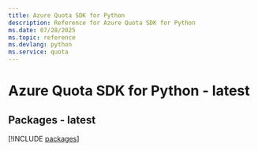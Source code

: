 ```yaml
---
title: Azure Quota SDK for Python
description: Reference for Azure Quota SDK for Python
ms.date: 07/28/2025
ms.topic: reference
ms.devlang: python
ms.service: quota
---
```

# Azure Quota SDK for Python - latest
## Packages - latest
[!INCLUDE [packages](quota-index.md)]